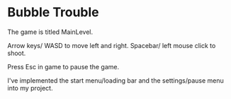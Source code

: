 # Bubble Trouble

The game is titled MainLevel.

Arrow keys/ WASD to move left and right.
Spacebar/ left mouse click to shoot.

Press Esc in game to pause the game.

I've implemented the start menu/loading bar and the settings/pause menu into my project.
